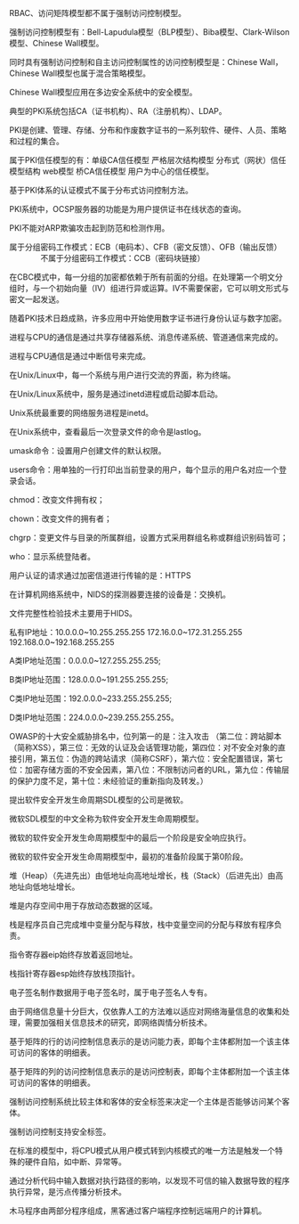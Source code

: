 RBAC、访问矩阵模型都不属于强制访问控制模型。



强制访问控制模型有：Bell-Lapudula模型（BLP模型）、Biba模型、Clark-Wilson模型、Chinese Wall模型。



同时具有强制访问控制和自主访问控制属性的访问控制模型是：Chinese Wall，Chinese Wall模型也属于混合策略模型。



Chinese Wall模型应用在多边安全系统中的安全模型。



典型的PKI系统包括CA（证书机构）、RA（注册机构）、LDAP。



PKI是创建、管理、存储、分布和作废数字证书的一系列软件、硬件、人员、策略和过程的集合。



属于PKI信任模型的有：单级CA信任模型 严格层次结构模型 分布式（网状）信任模型结构 web模型 桥CA信任模型 用户为中心的信任模型。



基于PKI体系的认证模式不属于分布式访问控制方法。



PKI系统中，OCSP服务器的功能是为用户提供证书在线状态的查询。



PKI不能对ARP欺骗攻击起到防范和检测作用。



属于分组密码工作模式：ECB（电码本）、CFB（密文反馈）、OFB（输出反馈）    　　　　不属于分组密码工作模式：CCB（密码块链接）



在CBC模式中，每一分组的加密都依赖于所有前面的分组。在处理第一个明文分组时，与一个初始向量（IV）组进行异或运算。IV不需要保密，它可以明文形式与密文一起发送。



随着PKI技术日趋成熟，许多应用中开始使用数字证书进行身份认证与数字加密。



进程与CPU的通信是通过共享存储器系统、消息传递系统、管道通信来完成的。



进程与CPU通信是通过中断信号来完成。



在Unix/Linux中，每一个系统与用户进行交流的界面，称为终端。



在Unix/Linux系统中，服务是通过inetd进程或启动脚本启动。



Unix系统最重要的网络服务进程是inetd。



在Unix系统中，查看最后一次登录文件的命令是lastlog。



umask命令：设置用户创建文件的默认权限。



users命令：用单独的一行打印出当前登录的用户，每个显示的用户名对应一个登录会话。



chmod：改变文件拥有权；



chown：改变文件的拥有者；



chgrp：变更文件与目录的所属群组，设置方式采用群组名称或群组识别码皆可；



who：显示系统登陆者。



用户认证的请求通过加密信道进行传输的是：HTTPS



在计算机网络系统中，NIDS的探测器要连接的设备是：交换机。



文件完整性检验技术主要用于HIDS。



私有IP地址：10.0.0.0~10.255.255.255  172.16.0.0~172.31.255.255  192.168.0.0~192.168.255.255



A类IP地址范围：0.0.0.0~127.255.255.255;



B类IP地址范围：128.0.0.0~191.255.255.255;



C类IP地址范围：192.0.0.0~233.255.255.255;



D类IP地址范围：224.0.0.0~239.255.255.255。



OWASP的十大安全威胁排名中，位列第一的是：注入攻击 （第二位：跨站脚本（简称XSS），第三位：无效的认证及会话管理功能，第四位：对不安全对象的直接引用，第五位：伪造的跨站请求（简称CSRF），第六位：安全配置错误，第七位：加密存储方面的不安全因素，第八位：不限制访问者的URL，第九位：传输层的保护力度不足，第十位：未经验证的重新指向及转发。）



提出软件安全开发生命周期SDL模型的公司是微软。



微软SDL模型的中文全称为软件安全开发生命周期模型。



微软的软件安全开发生命周期模型中的最后一个阶段是安全响应执行。



微软的软件安全开发生命周期模型中，最初的准备阶段属于第0阶段。



堆（Heap）（先进先出）由低地址向高地址增长，栈（Stack）（后进先出）由高地址向低地址增长。



堆是内存空间中用于存放动态数据的区域。



栈是程序员自己完成堆中变量分配与释放，栈中变量空间的分配与释放有程序负责。



指令寄存器eip始终存放着返回地址。



栈指针寄存器esp始终存放栈顶指针。



电子签名制作数据用于电子签名时，属于电子签名人专有。



由于网络信息量十分巨大，仅依靠人工的方法难以适应对网络海量信息的收集和处理，需要加强相关信息技术的研究，即网络舆情分析技术。



基于矩阵的行的访问控制信息表示的是访问能力表，即每个主体都附加一个该主体可访问的客体的明细表。



基于矩阵的列的访问控制信息表示的是访问控制表，即每个主体都附加一个该主体可访问的客体的明细表。



强制访问控制系统比较主体和客体的安全标签来决定一个主体是否能够访问某个客体。



 强制访问控制支持安全标签。



在标准的模型中，将CPU模式从用户模式转到内核模式的唯一方法是触发一个特殊的硬件自陷，如中断、异常等。



通过分析代码中输入数据对执行路径的影响，以发现不可信的输入数据导致的程序执行异常，是污点传播分析技术。



木马程序由两部分程序组成，黑客通过客户端程序控制远端用户的计算机。

